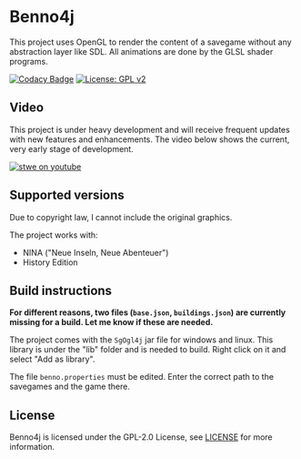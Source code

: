 # Benno4j

This project uses OpenGL to render the content of a savegame without any abstraction layer like SDL.
All animations are done by the GLSL shader programs.

[![Codacy Badge](https://app.codacy.com/project/badge/Grade/e1c293c28dc44e639d747e447899d6a6)](https://www.codacy.com/gh/stwe/Benno4j/dashboard?utm_source=github.com&amp;utm_medium=referral&amp;utm_content=stwe/Benno4j&amp;utm_campaign=Badge_Grade)
[![License: GPL v2](https://img.shields.io/badge/license-GPL--2.0-green)](https://github.com/stwe/Benno4j/blob/master/LICENSE)

## Video

This project is under heavy development and will receive frequent updates with new features and enhancements.
The video below shows the current, very early stage of development.

[![stwe on youtube](https://i9.ytimg.com/vi/pBWGzlppSLM/mq2.jpg?sqp=CLSd_ogG&rs=AOn4CLBKI6lgVMMc7nS4CHH50w4tnrtxiA)](https://www.youtube.com/watch?v=pBWGzlppSLM)

## Supported versions

Due to copyright law, I cannot include the original graphics.

The project works with:

- NINA ("Neue Inseln, Neue Abenteuer")
- History Edition

## Build instructions

**For different reasons, two files (`base.json`, `buildings.json`) are currently missing for a build. Let me know if these are needed.**

The project comes with the `SgOgl4j` jar file for windows and linux. 
This library is under the "lib" folder and is needed to build. Right click on it and select "Add as library".

The file `benno.properties` must be edited. Enter the correct path to the savegames and the game there.

## License

Benno4j is licensed under the GPL-2.0 License, see [LICENSE](https://github.com/stwe/Benno4j/blob/master/LICENSE) for more information.
